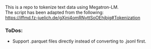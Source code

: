 This is a repo to tokenize text data using Megatron-LM.  
The script has been adapted from the following:  
https://iffmd.fz-juelich.de/gXjni4omRNyttSoOEhjbjg#Tokenization


### ToDos:
- Support .parquet files directly instead of converting to .jsonl first.